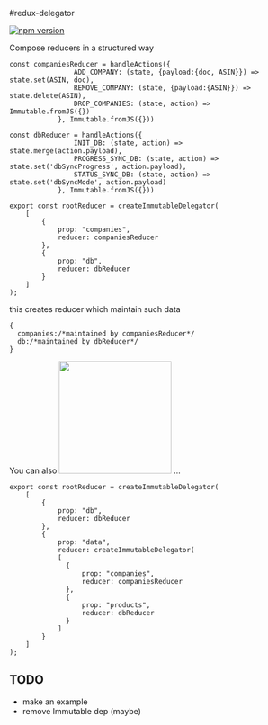 #redux-delegator

[![npm version](https://badge.fury.io/js/redux-delegator.svg)](http://badge.fury.io/js/redux-delegator)

Compose reducers in a structured way 

```
const companiesReducer = handleActions({
                ADD_COMPANY: (state, {payload:{doc, ASIN}}) => state.set(ASIN, doc),
                REMOVE_COMPANY: (state, {payload:{ASIN}}) => state.delete(ASIN),
                DROP_COMPANIES: (state, action) => Immutable.fromJS({})
            }, Immutable.fromJS({}))
            
const dbReducer = handleActions({
                INIT_DB: (state, action) => state.merge(action.payload),
                PROGRESS_SYNC_DB: (state, action) => state.set('dbSyncProgress', action.payload),
                STATUS_SYNC_DB: (state, action) => state.set('dbSyncMode', action.payload)
            }, Immutable.fromJS({}))

export const rootReducer = createImmutableDelegator(
    [
        {
            prop: "companies",
            reducer: companiesReducer
        },
        {
            prop: "db",
            reducer: dbReducer
        }
    ]
);
```

this creates reducer which maintain such data



```
{
  companies:/*maintained by companiesReducer*/
  db:/*maintained by dbReducer*/
}
```

You can also <img src='https://i.imgflip.com/ob4v0.jpg' width='200'> ...

```
export const rootReducer = createImmutableDelegator(
    [
        {
            prop: "db",
            reducer: dbReducer
        },
        {
            prop: "data",
            reducer: createImmutableDelegator(
            [
              {
                  prop: "companies",
                  reducer: companiesReducer
              },
              {
                  prop: "products",
                  reducer: dbReducer
              }
            ]
        }
    ]
);
```

## TODO
- make an example
- remove Immutable dep (maybe)
